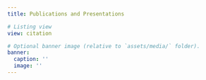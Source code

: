 ```yaml
---
title: Publications and Presentations

# Listing view
view: citation

# Optional banner image (relative to `assets/media/` folder).
banner:
  caption: ''
  image: ''
---
```

